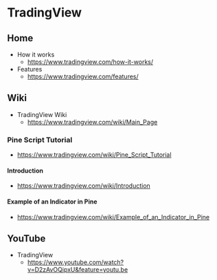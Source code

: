 # TradingView

## Home
* How it works
  * https://www.tradingview.com/how-it-works/
* Features
  * https://www.tradingview.com/features/

## Wiki
* TradingView Wiki
  * https://www.tradingview.com/wiki/Main_Page

### Pine Script Tutorial
* https://www.tradingview.com/wiki/Pine_Script_Tutorial

#### Introduction
* https://www.tradingview.com/wiki/Introduction

#### Example of an Indicator in Pine
* https://www.tradingview.com/wiki/Example_of_an_Indicator_in_Pine

## YouTube
* TradingView
  * https://www.youtube.com/watch?v=D2zAvOQipxU&feature=youtu.be

